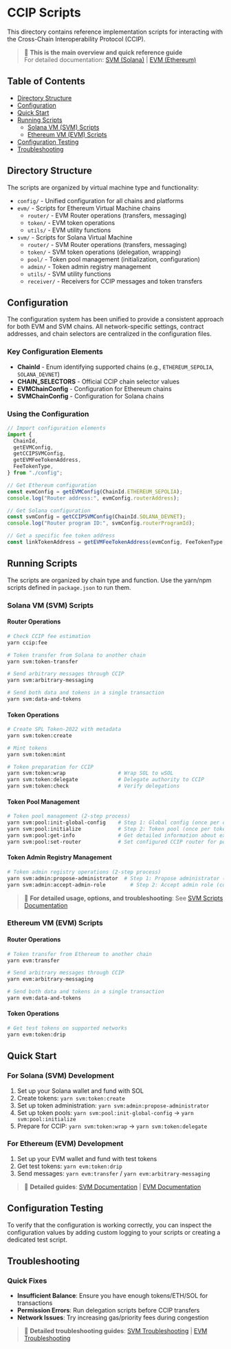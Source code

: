 # CCIP Scripts

This directory contains reference implementation scripts for interacting with the Cross-Chain Interoperability Protocol (CCIP).

> 🎯 **This is the main overview and quick reference guide**  
> For detailed documentation: [SVM (Solana)](./svm/README.md) | [EVM (Ethereum)](./evm/README.md)

## Table of Contents

- [Directory Structure](#directory-structure)
- [Configuration](#configuration)
- [Quick Start](#quick-start)
- [Running Scripts](#running-scripts)
  - [Solana VM (SVM) Scripts](#solana-vm-svm-scripts)
  - [Ethereum VM (EVM) Scripts](#ethereum-vm-evm-scripts)
- [Configuration Testing](#configuration-testing)
- [Troubleshooting](#troubleshooting)

## Directory Structure

The scripts are organized by virtual machine type and functionality:

- `config/` - Unified configuration for all chains and platforms
- `evm/` - Scripts for Ethereum Virtual Machine chains
  - `router/` - EVM Router operations (transfers, messaging)
  - `token/` - EVM token operations
  - `utils/` - EVM utility functions
- `svm/` - Scripts for Solana Virtual Machine
  - `router/` - SVM Router operations (transfers, messaging)
  - `token/` - SVM token operations (delegation, wrapping)
  - `pool/` - Token pool management (initialization, configuration)
  - `admin/` - Token admin registry management
  - `utils/` - SVM utility functions
  - `receiver/` - Receivers for CCIP messages and token transfers

## Configuration

The configuration system has been unified to provide a consistent approach for both EVM and SVM chains. All network-specific settings, contract addresses, and chain selectors are centralized in the configuration files.

### Key Configuration Elements

- **ChainId** - Enum identifying supported chains (e.g., `ETHEREUM_SEPOLIA`, `SOLANA_DEVNET`)
- **CHAIN_SELECTORS** - Official CCIP chain selector values
- **EVMChainConfig** - Configuration for Ethereum chains
- **SVMChainConfig** - Configuration for Solana chains

### Using the Configuration

```typescript
// Import configuration elements
import {
  ChainId,
  getEVMConfig,
  getCCIPSVMConfig,
  getEVMFeeTokenAddress,
  FeeTokenType,
} from "./config";

// Get Ethereum configuration
const evmConfig = getEVMConfig(ChainId.ETHEREUM_SEPOLIA);
console.log("Router address:", evmConfig.routerAddress);

// Get Solana configuration
const svmConfig = getCCIPSVMConfig(ChainId.SOLANA_DEVNET);
console.log("Router program ID:", svmConfig.routerProgramId);

// Get a specific fee token address
const linkTokenAddress = getEVMFeeTokenAddress(evmConfig, FeeTokenType.LINK);
```

## Running Scripts

The scripts are organized by chain type and function. Use the yarn/npm scripts defined in `package.json` to run them.

### Solana VM (SVM) Scripts

#### Router Operations

```bash
# Check CCIP fee estimation
yarn ccip:fee

# Token transfer from Solana to another chain
yarn svm:token-transfer

# Send arbitrary messages through CCIP
yarn svm:arbitrary-messaging

# Send both data and tokens in a single transaction
yarn svm:data-and-tokens
```

#### Token Operations

```bash
# Create SPL Token-2022 with metadata
yarn svm:token:create

# Mint tokens
yarn svm:token:mint

# Token preparation for CCIP
yarn svm:token:wrap                 # Wrap SOL to wSOL
yarn svm:token:delegate             # Delegate authority to CCIP
yarn svm:token:check                # Verify delegations
```

#### Token Pool Management

```bash
# Token pool management (2-step process)
yarn svm:pool:init-global-config    # Step 1: Global config (once per deployment)
yarn svm:pool:initialize            # Step 2: Token pool (once per token)
yarn svm:pool:get-info              # Get detailed information about existing pools
yarn svm:pool:set-router            # Set configured CCIP router for pool (owner only)
```

#### Token Admin Registry Management

```bash
# Token admin registry operations (2-step process)
yarn svm:admin:propose-administrator  # Step 1: Propose administrator (mint authority only)
yarn svm:admin:accept-admin-role        # Step 2: Accept admin role (completes two-step process)
```

> 📖 **For detailed usage, options, and troubleshooting**: See [SVM Scripts Documentation](./svm/README.md)

### Ethereum VM (EVM) Scripts

#### Router Operations

```bash
# Token transfer from Ethereum to another chain
yarn evm:transfer

# Send arbitrary messages through CCIP
yarn evm:arbitrary-messaging

# Send both data and tokens in a single transaction
yarn evm:data-and-tokens
```

#### Token Operations

```bash
# Get test tokens on supported networks
yarn evm:token:drip
```

## Quick Start

### For Solana (SVM) Development

1. Set up your Solana wallet and fund with SOL
2. Create tokens: `yarn svm:token:create`
3. Set up token administration: `yarn svm:admin:propose-administrator`
4. Set up token pools: `yarn svm:pool:init-global-config` → `yarn svm:pool:initialize`
5. Prepare for CCIP: `yarn svm:token:wrap` → `yarn svm:token:delegate`

### For Ethereum (EVM) Development

1. Set up your EVM wallet and fund with test tokens
2. Get test tokens: `yarn evm:token:drip`
3. Send messages: `yarn evm:transfer` / `yarn evm:arbitrary-messaging`

> 📖 **Detailed guides**: [SVM Documentation](./svm/README.md) | [EVM Documentation](./evm/README.md)

## Configuration Testing

To verify that the configuration is working correctly, you can inspect the configuration values by adding custom logging to your scripts or creating a dedicated test script.

## Troubleshooting

### Quick Fixes

- **Insufficient Balance**: Ensure you have enough tokens/ETH/SOL for transactions
- **Permission Errors**: Run delegation scripts before CCIP transfers
- **Network Issues**: Try increasing gas/priority fees during congestion

> 🔧 **Detailed troubleshooting guides**: [SVM Troubleshooting](./svm/README.md#troubleshooting) | [EVM Troubleshooting](./evm/README.md)
